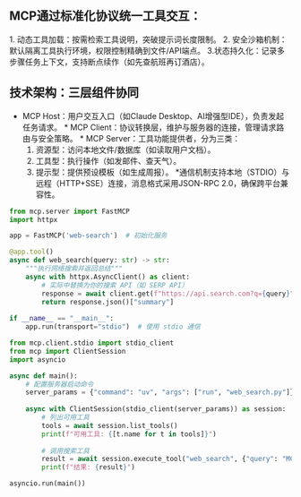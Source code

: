 ## MCP通过​​标准化协议​​统一工具交互：
​​1. 动态工具加载​​：按需检索工具说明，突破提示词长度限制。
​​2. 安全沙箱机制​​：默认隔离工具执行环境，权限控制精确到文件/API端点。
​3. ​状态持久化​​：记录多步骤任务上下文，支持断点续作（如先查航班再订酒店）。​
## 技术架构：三层组件协同
* ​MCP Host​​：用户交互入口（如Claude Desktop、AI增强型IDE），负责发起任务请求。
​​* MCP Client​​：协议转换层，维护与服务器的连接，管理请求路由与安全策略。
​​* MCP Server​​：工具功能提供者，分为三类：
    1. 资源型​​：访问本地文件/数据库（如读取用户文档）。
    2. 工具型​​：执行操作（如发邮件、查天气）。
    3. 提示型​​：提供预设模板（如生成周报）。
​* ​通信机制​​支持本地（STDIO）与远程（HTTP+SSE）连接，消息格式采用JSON-RPC 2.0，确保跨平台兼容性。

```py
from mcp.server import FastMCP
import httpx

app = FastMCP('web-search')  # 初始化服务

@app.tool()
async def web_search(query: str) -> str:
    """执行网络搜索并返回总结"""
    async with httpx.AsyncClient() as client:
        # 实际中替换为你的搜索 API（如 SERP API）
        response = await client.get(f"https://api.search.com?q={query}")
        return response.json()["summary"]
    
if __name__ == "__main__":
    app.run(transport="stdio")  # 使用 stdio 通信
```

```py
from mcp.client.stdio import stdio_client
from mcp import ClientSession
import asyncio

async def main():
    # 配置服务器启动命令
    server_params = {"command": "uv", "args": ["run", "web_search.py"]}
    
    async with ClientSession(stdio_client(server_params)) as session:
        # 列出可用工具
        tools = await session.list_tools()
        print(f"可用工具: {[t.name for t in tools]}")
        
        # 调用搜索工具
        result = await session.execute_tool("web_search", {"query": "MCP 协议是什么？"})
        print(f"结果: {result}")

asyncio.run(main())
```
